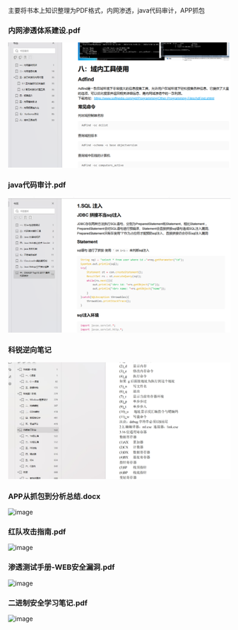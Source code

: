 主要将书本上知识整理为PDF格式，内网渗透，java代码审计，APP抓包

### 内网渗透体系建设.pdf
![](./assets/20230823140652.png)

### java代码审计.pdf
![](./assets/20230823140752.png)

### 科锐逆向笔记
![](./assets/微信截图_20230916202957.png)

### APP从抓包到分析总结.docx
![image](https://github.com/wy876/books/assets/139549762/b10bffb9-d132-4b68-8654-9b5faf95a456)

### 红队攻击指南.pdf
![image](https://github.com/user-attachments/assets/2ff8a61a-fdc4-4da5-9740-1a952860116c)


### 渗透测试手册-WEB安全漏洞.pdf
![image](https://github.com/user-attachments/assets/234fed0b-da94-47da-a792-6cdd9e69f826)

### 二进制安全学习笔记.pdf
![image](https://github.com/user-attachments/assets/fb293a8f-9321-4e78-b2f3-69a6eed9128a)
